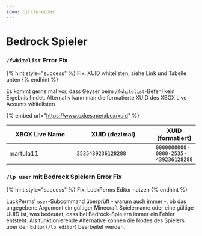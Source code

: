 ```yaml
---
icon: circle-nodes
---
```


# Bedrock Spieler

### `/fwhitelist` Error Fix

{% hint style="success" %}
Fix: XUID whitelisten, siehe Link und Tabelle unten
{% endhint %}

Es kommt gerne mal vor, dass Geyser beim `/fwhitelist`-Befehl kein Ergebnis findet. Alternativ kann man die formatierte XUID des XBOX Live Acounts whitelisten

{% embed url="https://www.cxkes.me/xbox/xuid" %}

<table><thead><tr><th width="177">XBOX Live Name</th><th width="204">XUID (dezimal)</th><th>XUID (formatiert)</th></tr></thead><tbody><tr><td>martula11</td><td><code>2535439236128288</code></td><td><code>0000000000-0000-2535-439236128288</code></td></tr></tbody></table>



### `/lp user` mit Bedrock Spielern Error Fix

{% hint style="success" %}
Fix: LuckPerms Editor nutzen
{% endhint %}

LuckPerms' `user`-Subcommand überprüft - warum auch immer -, ob das angegebene Argument ein gültiger Minecraft Spielername oder eine gültige UUID ist, was bedeutet, dass bei Bedrock-Spielern immer ein Fehler entsteht. Als funktionierende Alternative können die Nodes des Spielers über den Editor (`/lp editor`) bearbeitet werden. &#x20;

